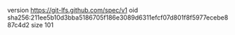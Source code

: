 version https://git-lfs.github.com/spec/v1
oid sha256:211ee5b10d3bba5186705f186e3089d6311efcf07d801f8f5977ecebe887c4d2
size 101
